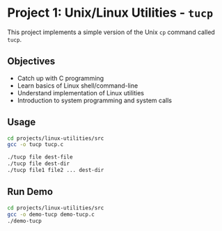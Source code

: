 # Project 1: Unix/Linux Utilities - `tucp`

This project implements a simple version of the Unix `cp` command called `tucp`.

## Objectives

- Catch up with C programming
- Learn basics of Linux shell/command-line
- Understand implementation of Linux utilities
- Introduction to system programming and system calls

## Usage

```bash
cd projects/linux-utilities/src
gcc -o tucp tucp.c

./tucp file dest-file
./tucp file dest-dir
./tucp file1 file2 ... dest-dir
```

## Run Demo

```bash
cd projects/linux-utilities/src
gcc -o demo-tucp demo-tucp.c
./demo-tucp
```
